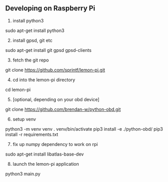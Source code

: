## Developing on Raspberry Pi

1. install python3

sudo apt-get install python3

2. install gpsd, git etc

sudo apt-get install git gpsd gpsd-clients

3. fetch the git repo

git clone https://github.com/sprintf/lemon-pi.git

4. cd into the lemon-pi directory

cd lemon-pi

5. [optional, depending on your obd device]

git clone https://github.com/brendan-w/python-obd.git

6. setup venv

python3 -m venv venv
. venv/bin/activate
pip3 install -e ./python-obd/
pip3 install -r requirements.txt

7. fix up numpy dependency to work on rpi

sudo apt-get install libatlas-base-dev

8. launch the lemon-pi application

python3 main.py



